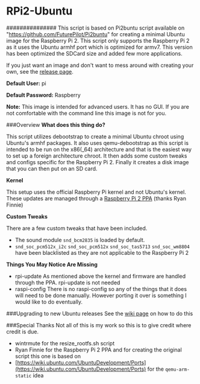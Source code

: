 # RPi2-Ubuntu
###############
This script is based on Pi2buntu script available on "https://github.com/FuturePilot/Pi2buntu" for creating a minimal Ubuntu image for the Raspberry Pi 2. This script only supports the Raspberry Pi 2 as it uses the Ubuntu armhf port which is optimized for armv7.
This version has been optimized the SDCard size and added few more applications.

If you just want an image and don't want to mess around with creating your own, see the [release page](https://github.com/sghazagh/RPi2-Ubuntu/releases).

**Default User:** pi

**Default Password:** Raspberry

**Note:** This image is intended for advanced users. It has no GUI. If you are not comfortable with the command line this image is not for you.

###Overview
**What does this thing do?**

This script utilizes debootstrap to create a minimal Ubuntu chroot using Ubuntu's armhf packages. It also uses qemu-debootstrap as this script is intended to be run on the x86(_64) architecture and that is the easiest way to set up a foreign architecture chroot. It then adds some custom tweaks and configs specific for the Raspberry Pi 2. Finally it creates a disk image that you can then put on an SD card.

**Kernel**

This setup uses the official Raspberry Pi kernel and not Ubuntu's kernel. These updates are managed through a [Raspberry Pi 2 PPA](https://launchpad.net/~fo0bar/+archive/ubuntu/rpi2) (thanks Ryan Finnie)

**Custom Tweaks**

There are a few custom tweaks that have been included. 

 - The sound module `snd_bcm2835` is loaded by default.
 - `snd_soc_pcm512x_i2c` `snd_soc_pcm512x` `snd_soc_tas5713` `snd_soc_wm8804` have been blacklisted as they are not applicable to the Raspberry Pi 2

**Things You May Notice Are Missing**

 - rpi-update
 As mentioned above the kernel and firmware are handled through the PPA. rpi-update is not needed
 - raspi-config
 There is no raspi-config so any of the things that it does will need to be done manually. However porting it over is something I would like to do eventually.

###Upgrading to new Ubuntu releases
See the [wiki page](https://github.com/FuturePilot/Pi2buntu/wiki/Upgrading-to-new-Ubuntu-releases) on how to do this

###Special Thanks
Not all of this is my work so this is to give credit where credit is due.

 - wintrmute for the resize_rootfs.sh script
 - Ryan Finnie for the Raspberry Pi 2 PPA and for creating the original script this one is based on
 - [https://wiki.ubuntu.com/UbuntuDevelopment/Ports](https://wiki.ubuntu.com/UbuntuDevelopment/Ports) for the `qemu-arm-static` idea
